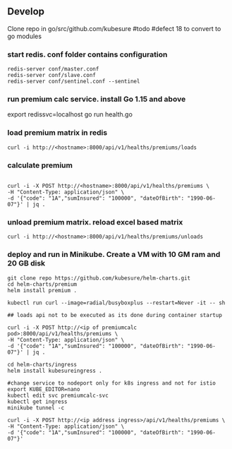 ## Develop

Clone repo in go/src/github.com/kubesure #todo #defect 18 to convert to go modules  

### start redis. conf folder contains configuration

```
redis-server conf/master.conf
redis-server conf/slave.conf
redis-server conf/sentinel.conf --sentinel
```

### run premium calc service. install Go 1.15 and above 
export redissvc=localhost
go run health.go

### load premium matrix in redis

```
curl -i http://<hostname>:8000/api/v1/healths/premiums/loads
```

### calculate premium
```

curl -i -X POST http://<hostname>:8000/api/v1/healths/premiums \
-H "Content-Type: application/json" \
-d '{"code": "1A","sumInsured": "100000", "dateOfBirth": "1990-06-07"}' | jq .
```

### unload premium matrix. reload excel based matrix

```
curl -i http://<hostname>:8000/api/v1/healths/premiums/unloads
```

### deploy and run in Minikube. Create a VM with 10 GM ram and 20 GB disk

```
git clone repo https://github.com/kubesure/helm-charts.git
cd helm-charts/premium
helm install premium .

kubectl run curl --image=radial/busyboxplus --restart=Never -it -- sh

## loads api not to be executed as its done during container startup

curl -i -X POST http://<ip of premiumcalc pod>:8000/api/v1/healths/premiums \
-H "Content-Type: application/json" \
-d '{"code": "1A","sumInsured": "100000", "dateOfBirth": "1990-06-07"}' | jq .

cd helm-charts/ingress 
helm install kubesureingress .

#change service to nodeport only for k8s ingress and not for istio
export KUBE_EDITOR=nano
kubectl edit svc premiumcalc-svc
kubectl get ingress
minikube tunnel -c

curl -i -X POST http://<ip address ingress>/api/v1/healths/premiums \
-H "Content-Type: application/json" \
-d '{"code": "1A","sumInsured": "100000", "dateOfBirth": "1990-06-07"}'
```